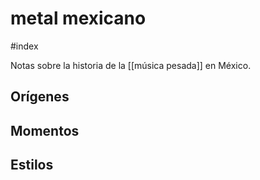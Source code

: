 # metal mexicano
#index 

Notas sobre la historia de la [[música pesada]] en México.

## Orígenes

## Momentos

## Estilos
